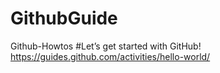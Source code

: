 # GithubGuide
Github-Howtos
#Let’s get started with GitHub!
https://guides.github.com/activities/hello-world/
